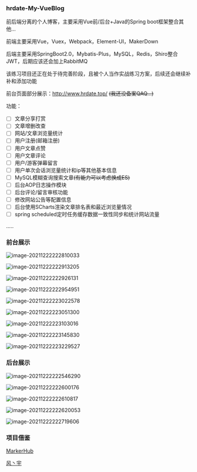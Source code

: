 ### hrdate-My-VueBlog

前后端分离的个人博客，主要采用Vue前/后台+Java的Spring boot框架整合其他...

前端主要采用Vue，Vuex，Webpack，Element-UI，MakerDown

后端主要采用SpringBoot2.0，Mybatis-Plus，MySQL，Redis，Shiro整合JWT，后期应该还会加上RabbitMQ

该练习项目还正在处于待完善阶段，且被个人当作实战练习方案，后续还会继续补补和添加功能

前台页面部分展示：http://www.hrdate.top/ ~~(我还没备案QAQ...)~~

功能：

- [ ] 文章分享打赏
- [ ] 文章增删改查
- [ ] 网站/文章浏览量统计
- [ ] 用户注册(邮箱注册)
- [ ] 用户文章点赞
- [ ] 用户文章评论
- [ ] 用户/游客弹幕留言
- [ ] 用户单次会话浏览量统计和ip等其他基本信息
- [ ] MySQL模糊查询搜索文章~~(有能力可以考虑换成ES)~~
- [ ] 后台AOP日志操作模块
- [ ] 后台评论/留言审核功能
- [ ] 修改网站公告等配置信息
- [ ] 后台使用SCharts渲染文章排名表和最近浏览量情况
- [ ] spring scheduled定时任务缓存数据一致性同步和统计网站流量

.....

### 前台展示

![image-20211222222810033](README.assets/image-20211222222810033.png)


![image-20211222222913205](README.assets/image-20211222222913205.png)

![image-20211222222926131](README.assets/image-20211222222926131.png)

![image-20211222222954951](README.assets/image-20211222222954951.png)

![image-20211222223022578](README.assets/image-20211222223022578.png)



![image-20211222223051300](README.assets/image-20211222223051300.png)



![image-20211222223103016](README.assets/image-20211222223103016.png)

![image-20211222223145830](README.assets/image-20211222223145830.png)

![image-20211222223229527](README.assets/image-20211222223229527.png)

### 后台展示

![image-20211222222546290](README.assets/image-20211222222546290.png)

![image-20211222222600176](README.assets/image-20211222222600176.png)

![image-20211222222610817](README.assets/image-20211222222610817.png)

![image-20211222222620053](README.assets/image-20211222222620053.png)

![image-20211222222719606](README.assets/image-20211222222719606.png)





### 项目借鉴

[MarkerHub](https://juejin.cn/post/6844903823966732302#heading-0)

[风丶宇](https://github.com/X1192176811/blog)

